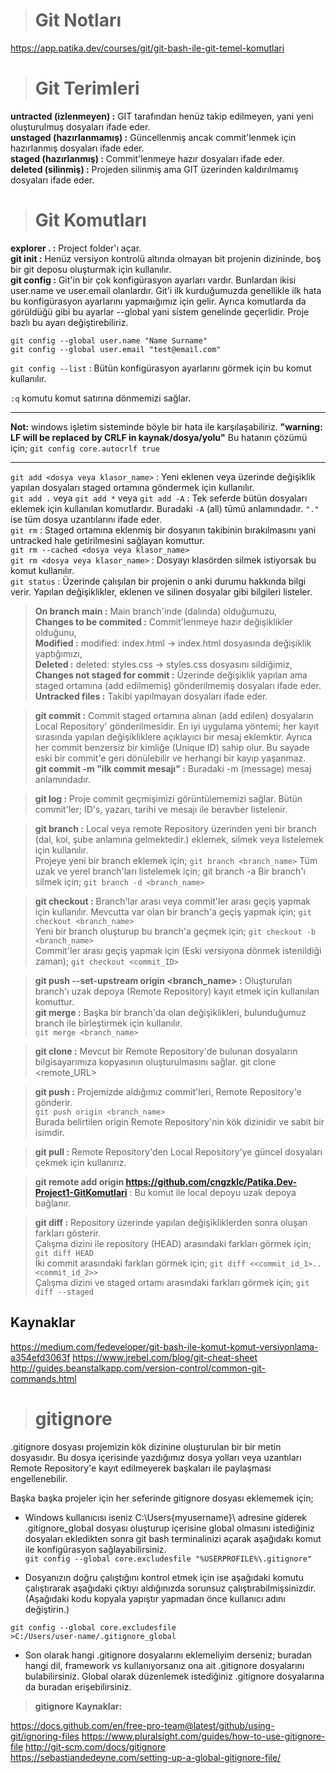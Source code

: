># Git Notları 
https://app.patika.dev/courses/git/git-bash-ile-git-temel-komutlari

># Git Terimleri 
**untracted (izlenmeyen)   :** GIT tarafından henüz takip edilmeyen, yani yeni oluşturulmuş dosyaları ifade eder.   
**unstaged (hazırlanmamış) :** Güncellenmiş ancak commit'lenmek için hazırlanmış dosyaları ifade eder.  
**staged (hazırlanmış)     :** Commit'lenmeye hazır dosyaları ifade eder.   
**deleted (silinmiş)       :** Projeden silinmiş ama GIT üzerinden kaldırılmamış dosyaları ifade eder.

># Git Komutları
**explorer .               :** Project folder'ı açar.   
**git init                 :** Henüz versiyon kontrolü altında olmayan bit projenin dizininde, boş bir git deposu oluşturmak için kullanılır.   
**git config               :** Git'in bir çok konfigürasyon ayarları vardır. Bunlardan ikisi user.name ve user.email olanlardır. Git'i ilk kurduğumuzda genellikle ilk hata bu konfigürasyon ayarlarını yapmaığımız için gelir. Ayrıca komutlarda da görüldüğü gibi bu ayarlar --global yani sistem genelinde geçerlidir. Proje bazlı bu ayarı değiştirebiliriz.

```
git config --global user.name "Name Surname"
git config --global user.email "test@email.com"
```

`git config --list`        : Bütün konfigürasyon ayarlarını görmek için bu komut kullanılır.

` :q ` komutu komut satırına dönmemizi sağlar. 

---
**Not:** windows işletim sisteminde böyle bir hata ile karşılaşabiliriz. **"warning: LF will be replaced by CRLF in kaynak/dosya/yolu"**
Bu hatanın çözümü için; `git config core.autocrlf true`

---

`git add <dosya veya klasor_name>`          : Yeni eklenen veya üzerinde değişiklik yapılan dosyaları staged ortamına göndermek için kullanılır.    
`git add .` veya `git add *` veya `git add -A`  : Tek seferde bütün dosyaları eklemek için kullanılan komutlardır. Buradaki `-A` (all) tümü anlamındadır. `"."` ise tüm dosya uzantılarını ifade eder.  
`git rm`                   : Staged ortamına eklenmiş bir dosyanın takibinin bırakılmasını yani untracked hale getirilmesini sağlayan komuttur.     
`git rm --cached <dosya veya klasor_name>`  
`git rm <dosya veya klasor_name>` : Dosyayı klasörden silmek istiyorsak bu komut kullanılır.    
`git status`               : Üzerinde çalışılan bir projenin o anki durumu hakkında bilgi verir. Yapılan değişiklikler, eklenen ve silinen dosyalar gibi bilgileri listeler.

>**On branch main                :** Main branch'inde (dalında) olduğumuzu,  
**Changes to be commited        :** Commit'lenmeye hazır değişiklikler olduğunu,    
**Modified                      :** modified: index.html -> index.html dosyasında değişiklik yaptığımızı,   
**Deleted                       :** deleted: styles.css -> styles.css dosyasını sildiğimiz,     
**Changes not staged for commit :** Üzerinde değişiklik yapılan ama staged ortamına (add edilmemiş) gönderilmemiş dosyaları ifade eder.     
**Untracked files               :**  Takibi yapılmayan dosyaları ifade eder. 

>**git commit               :** Commit staged ortamına alınan (add edilen) dosyaların Local Repository' gönderilmesidir. En iyi uygulama yöntemi; her kayıt sırasında yapılan değişikliklere açıklayıcı bir mesaj eklemktir. Ayrıca her commit benzersiz bir kimliğe (Unique ID) sahip olur. Bu sayade eski bir commit'e geri dönülebilir ve herhangi bir kayıp yaşanmaz.   
**git commit -m "ilk commit mesajı" :** Buradaki -m (message) mesaj anlamındadır.

>**git log                  :** Proje commit geçmişimizi görüntülememizi sağlar. Bütün commit'ler; ID's, yazarı, tarihi ve mesajı ile beravber listelenir.

>**git branch               :** Local veya remote Repository üzerinden yeni bir branch (dal, kol, şube anlamına gelmektedir.) eklemek, silmek veya listelemek için kullanılır.   
Projeye yeni bir branch eklemek için; `git branch <branch_name>`
Tüm uzak ve yerel branch'ları listelemek için; git branch -a
Bir branch'ı silmek için; `git branch -d <branch_name>`

>**git checkout             :** Branch'lar arası veya commit'ler arası geçiş yapmak için kullanılır. 
Mevcutta var olan bir branch'a geçiş yapmak için; `git checkout <branch_name>`  
Yeni bir branch oluşturup bu branch'a geçmek için; `git checkout -b <branch_name>`  
Commit'ler arası geçiş yapmak için (Eski versiyona dönmek istenildiği zaman); `git checkout <commit_ID>`

>**git push --set-upstream origin <branch_name> :** Oluşturulan branch'ı uzak depoya (Remote Repository) kayıt etmek için kullanılan komuttur.   
**git merge                :** Başka bir branch'da olan değişiklikleri, bulunduğumuz branch ile birleştirmek için kullanılır.   
`git merge <branch_name>`

>**git clone                :** Mevcut bir Remote Repository'de bulunan dosyaların bilgisayarımıza kopyasının oluşturulmasını sağlar.
git clone <remote_URL>  

>**git push                 :** Projemizde aldığımız commit'leri, Remote Repository'e gönderir.  
`git push origin <branch_name>`     
>Burada belirtilen origin Remote Repository'nin kök dizinidir ve sabit bir isimdir. 

>**git pull                 :** Remote Repository'den Local Repository'ye güncel dosyaları çekmek için kullanırız.

>**git remote add origin https://github.com/cngzklc/Patika.Dev-Project1-GitKomutlari** : Bu komut ile local depoyu uzak depoya bağlanır.

>**git diff                 :** Repository üzerinde yapılan değişikliklerden sonra oluşan farkları gösterir.     
Çalışma dizini ile repository (HEAD) arasındaki farkları görmek için; `git diff HEAD`   
İki commit arasındaki farkları görmek için; `git diff <<commit_id_1>..<commit_id_2>>`   
Çalışma dizini ve staged ortamı arasındaki farkları görmek için; `git diff --staged`

## Kaynaklar

https://medium.com/fedeveloper/git-bash-ile-komut-komut-versiyonlama-a354efd3063f
https://www.jrebel.com/blog/git-cheat-sheet
http://guides.beanstalkapp.com/version-control/common-git-commands.html

># gitignore

.gitignore dosyası projemizin kök dizinine oluşturulan bir bir metin dosyasıdır. Bu dosya içerisinde yazdığımız dosya yolları veya uzantıları Remote Repository'e kayıt edilmeyerek başkaları ile paylaşması engellenebilir.

Başka başka projeler için her seferinde gitignore dosyası eklememek için;   
* Windows kullanıcısı iseniz C:\Users\{myusername}\ adresine giderek .gitignore_global dosyası oluşturup içerisine global olmasını istediğiniz dosyaları ekledikten sonra git bash terminalinizi açarak aşağıdakı komut ile konfigürasyon sağlayabilirsiniz.    
`git config --global core.excludesfile "%USERPROFILE%\.gitignore"`

* Dosyanızın doğru çalıştığını kontrol etmek için ise aşağıdaki komutu çalıştırarak aşağıdaki çıktıyı aldığınızda sorunsuz çalıştırabilmişsinizdir. (Aşağıdaki kodu kopyala yapıştır yapmadan önce kullanıcı adını değiştirin.)     

`git config --global core.excludesfile`     
`>C:/Users/user-name/.gitignore_global` 

* Son olarak hangi .gitignore dosyalarını eklemeliyim derseniz; buradan hangi dil, framework vs kullanıyorsanız ona ait .gitignore dosyalarını bulabilirsiniz. Global olarak düzenlemek istediğiniz .gitignore dosyalarına da buradan erişebilirsiniz.

>**gitignore Kaynaklar:**

https://docs.github.com/en/free-pro-team@latest/github/using-git/ignoring-files
https://www.pluralsight.com/guides/how-to-use-gitignore-file
http://git-scm.com/docs/gitignore
https://sebastiandedeyne.com/setting-up-a-global-gitignore-file/

